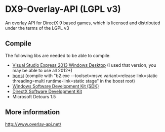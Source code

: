 # DX9-Overlay-API (LGPL v3)

An overlay API for DirectX 9 based games, which is licensed and distributed under the terms of the LGPL v3

## Compile
The following libs are needed to be able to compile:
* [Visual Studio Express 2013 Windows Desktop](http://www.visualstudio.com/downloads/download-visual-studio-vs#d-express-windows-desktop) (I used that version, you may be able to use all 2012+)
* [boost](http://www.boost.org/users/history/version_1_57_0.html) (compile with "b2.exe --toolset=msvc variant=release link=static threading=multi runtime-link=static stage" in the boost root)
* [Windows Software Development Kit (SDK)](http://msdn.microsoft.com/en-us/windows/desktop/bg162891.aspx)
* [DirectX Software Development Kit](http://www.microsoft.com/en-us/download/confirmation.aspx?id=6812)
* Microsoft Detours 1.5



## More information

http://www.overlay-api.net/
